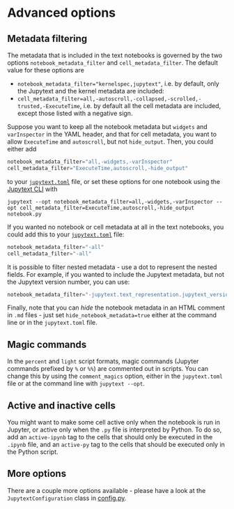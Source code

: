 # Advanced options

## Metadata filtering

The metadata that is included in the text notebooks is governed by the two options `notebook_metadata_filter` and `cell_metadata_filter`. The default value for these options are
- `notebook_metadata_filter="kernelspec,jupytext"`, i.e. by default, only the Jupytext and the kernel metadata are included:
- `cell_metadata_filter=all,-autoscroll,-collapsed,-scrolled,-trusted,-ExecuteTime`, i.e. by default all the cell metadata are included, except those listed with a negative sign.

Suppose you want to keep all the notebook metadata but `widgets` and `varInspector` in the YAML header, and that for cell metadata, you want to allow `ExecuteTime` and `autoscroll`, but not `hide_output`. Then, you could either add
```python
notebook_metadata_filter="all,-widgets,-varInspector"
cell_metadata_filter="ExecuteTime,autoscroll,-hide_output"
```
to your [`jupytext.toml`](config.md) file, or set these options for one notebook using the [Jupytext CLI](using-cli.md) with
```
jupytext --opt notebook_metadata_filter=all,-widgets,-varInspector --opt cell_metadata_filter=ExecuteTime,autoscroll,-hide_output notebook.py
```

If you wanted no notebook or cell metadata at all in the text notebooks, you could add this to your [`jupytext.toml`](config.md) file:
```python
notebook_metadata_filter="-all"
cell_metadata_filter="-all"
```

It is possible to filter nested metadata - use a dot to represent the nested fields. For example, if you wanted to include the Jupytext metadata, but not the Jupytext version number, you can use:
```python
notebook_metadata_filter="-jupytext.text_representation.jupytext_version"
```

Finally, note that you can _hide_ the notebook metadata in an HTML comment in `.md` files - just set `hide_notebook_metadata=true` either at the command line or in the `jupytext.toml` file.

## Magic commands

In the `percent` and `light` script formats, magic commands (Jupyter commands prefixed by `%` or `%%`) are commented out in scripts. You can change this by using the `comment_magics` option, either in the `jupytext.toml` file or at the command line with `jupytext --opt`.

## Active and inactive cells

You might want to make some cell active only when the notebook is run in Jupyter, or active only when the `.py` file is interpreted by Python. To do so, add an `active-ipynb` tag to the cells that should only be executed in the `.ipynb` file, and an `active-py` tag to the cells that should be executed only in the Python script.

## More options

There are a couple more options available - please have a look at the `JupytextConfiguration` class in [config.py](https://github.com/mwouts/jupytext/blob/main/jupytext/config.py).
